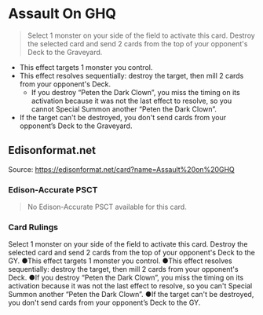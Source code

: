 # Assault On GHQ

> Select 1 monster on your side of the field to activate this card. Destroy the selected card and send 2 cards from the top of your opponent's Deck to the Graveyard.

*   This effect targets 1 monster you control.
*   This effect resolves sequentially: destroy the target, then mill 2 cards from your opponent's Deck.
    *   If you destroy “Peten the Dark Clown”, you miss the timing on its activation because it was not the last effect to resolve, so you cannot Special Summon another “Peten the Dark Clown”.
*   If the target can't be destroyed, you don't send cards from your opponent’s Deck to the Graveyard.

## Edisonformat.net

Source: https://edisonformat.net/card?name=Assault%20on%20GHQ

### Edison-Accurate PSCT

> No Edison-Accurate PSCT available for this card.

### Card Rulings

Select 1 monster on your side of the field to activate this card. Destroy the selected card and send 2 cards from the top of your opponent's Deck to the GY.
●This effect targets 1 monster you control.
●This effect resolves sequentially: destroy the target, then mill 2 cards from your opponent's Deck.
●If you destroy “Peten the Dark Clown”, you miss the timing on its activation because it was not the last effect to resolve, so you can't Special Summon another “Peten the Dark Clown”.
●If the target can't be destroyed, you don't send cards from your opponent’s Deck to the GY.
            